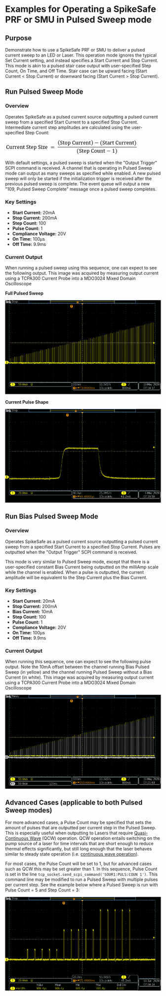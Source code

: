 # Examples for Operating a SpikeSafe PRF or SMU in Pulsed Sweep mode

## **Purpose**
Demonstrate how to use a SpikeSafe PRF or SMU to deliver a pulsed current sweep to an LED or Laser. This operation mode ignores the typical Set Current setting, and instead specifies a Start Current and Stop Current. This mode is akin to a pulsed stair case output with user-specified Step Count, On Time, and Off Time. Stair case can be upward facing (Start Current < Stop Current) or downward facing (Start Current > Stop Current).

## **Run Pulsed Sweep Mode**

### Overview 
Operates SpikeSafe as a pulsed current source outputting a pulsed current sweep from a specified Start Current to a specified Stop Current. Intermediate current step amplitudes are calculated using the user-specified Step Count:

![](step_size_calculation.png)

With default settings, a pulsed sweep is started when the "Output Trigger" SCPI command is received. A channel that is operating in Pulsed Sweep mode can output as many sweeps as specified while enabled. A new pulsed sweep will only be started if the initialization trigger is received after the previous pulsed sweep is complete. The event queue will output a new "109, Pulsed Sweep Complete" message once a pulsed sweep completes.

### Key Settings 
- **Start Current:** 20mA
- **Stop Current:** 200mA
- **Step Count:** 100
- **Pulse Count:** 1
- **Compliance Voltage:** 20V
- **On Time:** 100µs
- **Off Time:** 9.9ms

### Current Output
When running a pulsed sweep using this sequence, one can expect to see the following output. This image was acquired by measuring output current using a TCPA300 Current Probe into a MDO3024 Mixed Domain Oscilloscope

**Full Pulsed Sweep**

![](pulsed_sweep_output.png)

**Current Pulse Shape**

![](pulsed_sweep_pulse_shape.png)

## **Run Bias Pulsed Sweep Mode**

### Overview
Operates SpikeSafe as a pulsed current source outputting a pulsed current sweep from a specified Start Current to a specified Stop Current. Pulses are outputted when the "Output Trigger" SCPI command is received. 

This mode is very similar to Pulsed Sweep mode, except that there is a user-specified constant Bias Current being outputted on the milliAmp scale while the channel is enabled. When a pulse is outputted, the current amplitude will be equivalent to the Step Current plus the Bias Current.

### Key Settings
- **Start Current:** 20mA
- **Stop Current:** 200mA
- **Bias Current:** 10mA
- **Step Count:** 100
- **Pulse Count:** 1
- **Compliance Voltage:** 20V
- **On Time:** 100µs
- **Off Time:** 9.9ms

### Current Output
When running this sequence, one can expect to see the following pulse output. Note the 10mA offset between the channel running Bias Pulsed Sweep (in yellow) and the channel running Pulsed Sweep without a Bias Current (in white). This image was acquired by measuring output current using a TCPA300 Current Probe into a MDO3024 Mixed Domain Oscilloscope

![](bps_vs_ps_output.png)


## Advanced Cases (applicable to both Pulsed Sweep modes)
For more advanced cases, a Pulse Count may be specified that sets the amount of pulses that are outputted per current step in the Pulsed Sweep. This is especially useful when outputting to Lasers that require [Quasi-Continuous Wave](https://www.rp-photonics.com/quasi_continuous_wave_operation.html) (QCW) operation. QCW operation entails switching on the pump source of a laser for time intervals that are short enough to reduce thermal effects significantly, but still long enough that the laser behaves similar to steady state operation (i.e. [continuous wave operation](https://www.rp-photonics.com/continuous_wave_operation.html)).

For most cases, the Pulse Count will be set to 1, but for advanced cases such as QCW this may be set greater than 1. In this sequence, Pulse Count is set in the line `tcp_socket.send_scpi_command('SOUR1:PULS:COUN 1')`. This command line may be modified to run a Pulsed Sweep with multiple pulses per current step. See the example below where a Pulsed Sweep is run with Pulse Count = 5 and Step Count = 3:

![](qcw_example_screenshot.png)
